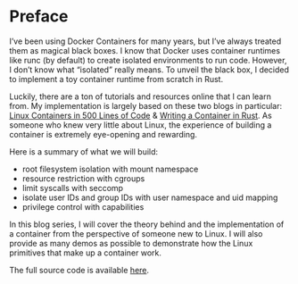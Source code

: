 # Preface

I’ve been using Docker Containers for many years, but I’ve always treated them as magical black boxes. I know that Docker uses container runtimes like runc (by default) to create isolated environments to run code. However, I don’t know what “isolated” really means. To unveil the black box, I decided to implement a toy container runtime from scratch in Rust.

Luckily, there are a ton of tutorials and resources online that I can learn from. My implementation is largely based on these two blogs in particular: [Linux Containers in 500 Lines of Code](https://blog.lizzie.io/linux-containers-in-500-loc.html) & [Writing a Container in Rust](https://litchipi.github.io/series/container_in_rust). As someone who knew very little about Linux, the experience of building a container is extremely eye-opening and rewarding.

Here is a summary of what we will build:

- root filesystem isolation with mount namespace
- resource restriction with cgroups
- limit syscalls with seccomp
- isolate user IDs and group IDs with user namespace and uid mapping
- privilege control with capabilities

In this blog series, I will cover the theory behind and the implementation of a container from the perspective of someone new to Linux. I will also provide as many demos as possible to demonstrate how the Linux primitives that make up a container work.

The full source code is available [here](https://github.com/brianshih1/mini-container).
